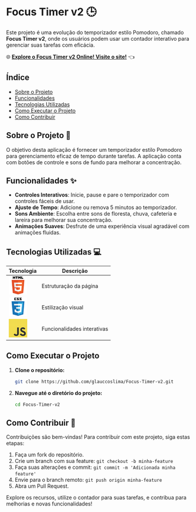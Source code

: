 # Focus Timer v2 🕒

Este projeto é uma evolução do temporizador estilo Pomodoro, chamado **Focus Timer v2**, onde os usuários podem usar um contador interativo para gerenciar suas tarefas com eficácia.

🌐 [**Explore o Focus Timer v2 Online! Visite o site!**](https://focus-timer-v2-seven.vercel.app/) 👈

## Índice

- [Sobre o Projeto](#sobre-o-projeto-)
- [Funcionalidades](#funcionalidades-)
- [Tecnologias Utilizadas](#tecnologias-utilizadas-)
- [Como Executar o Projeto](#como-executar-o-projeto)
- [Como Contribuir](#como-contribuir-)

## Sobre o Projeto 📖

O objetivo desta aplicação é fornecer um temporizador estilo Pomodoro para gerenciamento eficaz de tempo durante tarefas. A aplicação conta com botões de controle e sons de fundo para melhorar a concentração.

## Funcionalidades ✨

- **Controles Interativos**: Inicie, pause e pare o temporizador com controles fáceis de usar.
- **Ajuste de Tempo**: Adicione ou remova 5 minutos ao temporizador.
- **Sons Ambiente**: Escolha entre sons de floresta, chuva, cafeteria e lareira para melhorar sua concentração.
- **Animações Suaves**: Desfrute de uma experiência visual agradável com animações fluidas.

## Tecnologias Utilizadas 💻

| Tecnologia | Descrição |
|---|---|
| ![HTML5](https://raw.githubusercontent.com/glauccoslima/servidor_estaticos/main/html5-original-wordmark%20(1).png) | Estruturação da página |
| ![CSS3](https://raw.githubusercontent.com/glauccoslima/servidor_estaticos/main/css3-original-wordmark.png) | Estilização visual |
| ![JavaScript](https://raw.githubusercontent.com/glauccoslima/servidor_estaticos/main/javascript.png) | Funcionalidades interativas |

## Como Executar o Projeto

1. **Clone o repositório:**

    ```bash
    git clone https://github.com/glauccoslima/Focus-Timer-v2.git
    ```

2. **Navegue até o diretório do projeto:**

    ```bash
    cd Focus-Timer-v2
    ```

## Como Contribuir 🤝

Contribuições são bem-vindas! Para contribuir com este projeto, siga estas etapas:

1. Faça um fork do repositório.
2. Crie um branch com sua feature: `git checkout -b minha-feature`
3. Faça suas alterações e commit: `git commit -m 'Adicionada minha feature'`
4. Envie para o branch remoto: `git push origin minha-feature`
5. Abra um Pull Request.

Explore os recursos, utilize o contador para suas tarefas, e contribua para melhorias e novas funcionalidades!